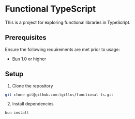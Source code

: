 # Functional TypeScript

This is a project for exploring functional libraries in TypeScript.

## Prerequisites

Ensure the following requirements are met prior to usage:

- [Bun](https://bun.sh/) 1.0 or higher

## Setup

1. Clone the repository

```bash
git clone git@github.com:tgillus/functional-ts.git
```

2. Install dependencies

```bash
bun install
```
